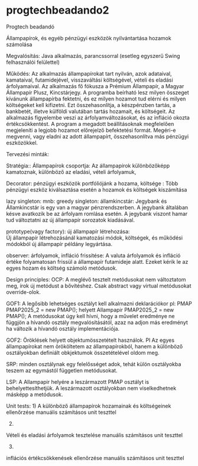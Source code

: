 # progtechbeadando2
Progtech beadandó

Állampapírok, és egyéb pénzügyi eszközök nyilvántartása
hozamok számolása


Megvalósítás:
Java alkalmazás, parancssorral (esetleg egyszerű Swing felhasználói felülettel)


Működés:
Az alkalmazás állampapírokat tart nyilván, azok adataival, kamataival, futamidejével, visszaváltási költségével, vételi és eladási árfolyamaival. Az alkalmazás fő fókusza a Prémium Állampapír, a Magyar Állampapír Plusz, Kincstárjegy. 
A programba beírható lesz milyen összeget kívánunk állampapírba fektetni, és ez milyen hozamot tud elérni és milyen költségeket kell kifizetni. Ezt összehasonlítja, a készpénzben tartás, a bankbetét, illetve külföldi valutában tartás hozamait, és költségeit. 
Az alkalmazás figyelembe veszi az árfolyamváltozásokat, és az infláció okozta értékcsökkentést.
A program a megadott beállításoknak megfelelően megjeleníti a legjobb hozamot előrejelző befektetési formát.
Megéri-e megvenni, vagy eladni az adott állampapírt, összehasonlítva más pénzügyi eszközökkel.


Tervezési minták:

Stratégia:: Állampapírok csoportja: 
Az állampapírok különbözőképp kamatoznak, különböző az eladási, vételi árfolyamuk, 


Decorator: pénzügyi eszközök portfóliójánk a hozama, költsége : 
Több pénzügyi eszköz kiválsaztása esetén a hozamok és költségek kiszámítása


lazy singleton: mnb:  greedy singleton: államkincstár: 
Jegybank és Államkincstár is egy van a magyar pénzrendszerben. A jegybank általában késve avatkozik be az árfolyam romlása esetén. A jegybank viszont hamar tud változtatni az új állampapír sorozatok kiadásával.


prototype(vagy factory): új állampapír létrehozása:  
Új állampapír létrehozásánál kamatozási módok, költségek, és működési módokból új állampapír példány legyártása.


observer: árfolyamok, infláció frissítése: 
A valuta árfolyamok és infláció értéke folyamatosan frissül a állampapír futamideje alatt. Ezeket kérik le az egyes hozam és költség számoló metódusok.



Design principles:
OCP:
A meglévő tesztelt metódusokat nem változtatom meg, írok új metódust a bővítéshez.
Csak abstract vagy virtual metódusokat override-olok.


GOF1:
A legősibb lehetséges osztályt kell alkalmazni deklarációkor
pl:
PMAP PMAP2025_2 = new PMAP(); helyett
Allampapir PMAP2025_2 = new PMAP();
A metódusokat úgy kell hívni, hogy a művelet eredménye ne függjön a hívandó osztály megvalósításától, azaz na adjon más eredményt ha változik a hívandó osztály implementációja.


GOF2:
Öröklések helyett objektumösszetételt használok. Pl Az egyes állampapírokat nem örököltetem az állampapírokból, hanem a különböző osztályokban definiált obkjektumok összetételével oldom meg.


SRP:
minden osztálynak egy felelősséget adok, tehát külön osztályokba teszem az egymástól független metódusokat.


LSP: 
A Allampapir helyére a leszármazott PMAP osztályt is behelyettesíthetjük. A leszármazott osztályokban nem viselkedhetnek másképp a metódusok.




Unit tests:
1) 
A különböző állampapírok hozamainak és költségeinek ellenőrzése manuális számításos unit teszttel

2) 
Vételi és eladási árfolyamok tesztelése manuális számításos unit teszttel

3)
inflációs értékcsökkenések ellenőrzése manuális számításos unit teszttel

